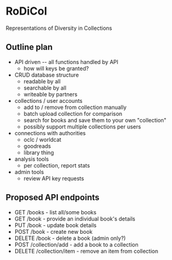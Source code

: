# RoDiCol
Representations of Diversity in Collections

## Outline plan

* API driven -- all functions handled by API
  * how will keys be granted?
* CRUD database structure
  * readable by all
  * searchable by all
  * writeable by partners
* collections / user accounts
  * add to / remove from collection manually
  * batch upload collection for comparison
  * search for books and save them to your own "collection"
  * possibly support multiple collections per users
* connections with authorities
  * oclc / worldcat
  * goodreads
  * library thing
* analysis tools
  * per collection, report stats
* admin tools
  * review API key requests

## Proposed API endpoints
* GET /books - list all/some books
* GET /book  - provide an individual book's details
* PUT /book  - update book details
* POST /book - create new book
* DELETE /book - delete a book (admin only?) 
* POST /collection/add - add a book to a collection
* DELETE /collection/item - remove an item from collection


